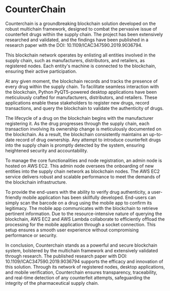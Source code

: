 # CounterChain

Counterchain is a groundbreaking blockchain solution developed on the robust multichain framework, designed to combat the pervasive issue of counterfeit drugs within the supply chain. The project has been extensively researched and validated, and the findings have been published in a research paper with the DOI: 10.1109/ICAC347590.2019.9036794.

This blockchain network operates by enlisting all entities involved in the supply chain, such as manufacturers, distributors, and retailers, as registered nodes. Each entity's machine is connected to the blockchain, ensuring their active participation.

At any given moment, the blockchain records and tracks the presence of every drug within the supply chain. To facilitate seamless interaction with the blockchain, Python PyQT5-powered desktop applications have been meticulously crafted for manufacturers, distributors, and retailers. These applications enable these stakeholders to register new drugs, record transactions, and query the blockchain to validate the authenticity of drugs.

The lifecycle of a drug on the blockchain begins with the manufacturer registering it. As the drug progresses through the supply chain, each transaction involving its ownership change is meticulously documented on the blockchain. As a result, the blockchain consistently maintains an up-to-date record of drug ownership. Any attempt to introduce counterfeit drugs into the supply chain is promptly detected by the system, ensuring heightened security and accountability.

To manage the core functionalities and node registration, an admin node is hosted on AWS EC2. This admin node oversees the onboarding of new entities into the supply chain network as blockchain nodes. The AWS EC2 service delivers robust and scalable performance to meet the demands of the blockchain infrastructure.

To provide the end-users with the ability to verify drug authenticity, a user-friendly mobile application has been skillfully developed. End-users can simply scan the barcode on a drug using the mobile app to confirm its legitimacy. The mobile app communicates with the blockchain to retrieve pertinent information. Due to the resource-intensive nature of querying the blockchain, AWS EC2 and AWS Lambda collaborate to efficiently offload the processing for the mobile application through a socket connection. This setup ensures a smooth user experience without compromising performance or security.

In conclusion, Counterchain stands as a powerful and secure blockchain system, bolstered by the multichain framework and extensively validated through research. The published research paper with DOI: 10.1109/ICAC347590.2019.9036794 supports the efficacy and innovation of this solution. Through its network of registered nodes, desktop applications, and mobile verification, Counterchain ensures transparency, traceability, and real-time detection of any counterfeit attempts, safeguarding the integrity of the pharmaceutical supply chain.
